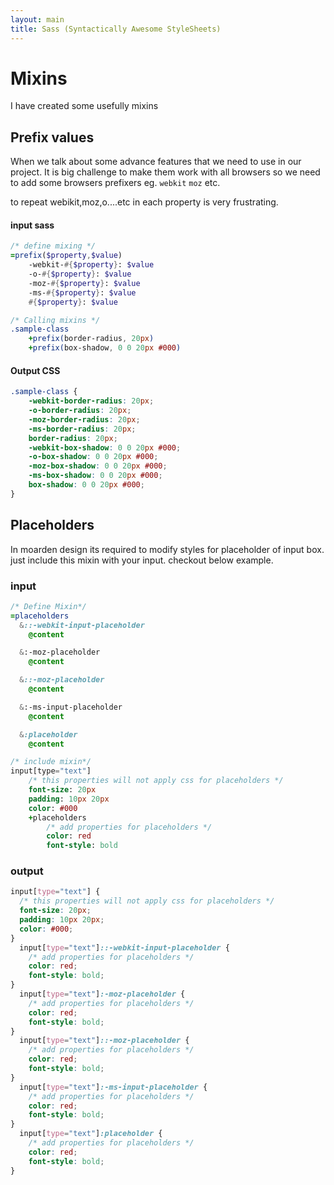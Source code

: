 ```yaml
---
layout: main
title: Sass (Syntactically Awesome StyleSheets)
---
```


# Mixins

I have created some usefully mixins

## Prefix values

When we talk about some advance features that we need to use in our project. It is big challenge to make them work with all browsers so we need to add some browsers prefixers eg. `webkit` `moz` etc.

to repeat webikit,moz,o....etc in each property is very frustrating.

#### input sass

```sass
/* define mixing */
=prefix($property,$value)
    -webkit-#{$property}: $value
    -o-#{$property}: $value
    -moz-#{$property}: $value
    -ms-#{$property}: $value
    #{$property}: $value

/* Calling mixins */
.sample-class
    +prefix(border-radius, 20px)
    +prefix(box-shadow, 0 0 20px #000)
```

#### Output CSS

```css
.sample-class {
    -webkit-border-radius: 20px;
    -o-border-radius: 20px;
    -moz-border-radius: 20px;
    -ms-border-radius: 20px;
    border-radius: 20px;
    -webkit-box-shadow: 0 0 20px #000;
    -o-box-shadow: 0 0 20px #000;
    -moz-box-shadow: 0 0 20px #000;
    -ms-box-shadow: 0 0 20px #000;
    box-shadow: 0 0 20px #000;
}
```

## Placeholders

In moarden design its required to modify styles for placeholder of input box. just include this mixin with your  input. checkout below example. 

### input
```sass
/* Define Mixin*/
=placeholders
  &::-webkit-input-placeholder
    @content

  &:-moz-placeholder
    @content

  &::-moz-placeholder
    @content

  &:-ms-input-placeholder
    @content

  &:placeholder
    @content

/* include mixin*/
input[type="text"]
    /* this properties will not apply css for placeholders */
    font-size: 20px  
    padding: 10px 20px
    color: #000
    +placeholders
        /* add properties for placeholders */
        color: red
        font-style: bold
``` 

### output
```css
input[type="text"] {
  /* this properties will not apply css for placeholders */
  font-size: 20px;
  padding: 10px 20px;
  color: #000; 
}
  input[type="text"]::-webkit-input-placeholder {
    /* add properties for placeholders */
    color: red;
    font-style: bold; 
}
  input[type="text"]:-moz-placeholder {
    /* add properties for placeholders */
    color: red;
    font-style: bold;
}
  input[type="text"]::-moz-placeholder {
    /* add properties for placeholders */
    color: red;
    font-style: bold;
}
  input[type="text"]:-ms-input-placeholder {
    /* add properties for placeholders */
    color: red;
    font-style: bold;
}
  input[type="text"]:placeholder {
    /* add properties for placeholders */
    color: red;
    font-style: bold;
}
```